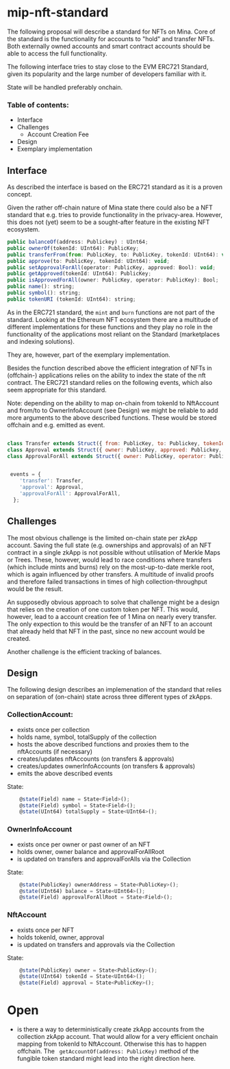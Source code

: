 # mip-nft-standard

The following proposal will describe a standard for NFTs on Mina. Core of the standard is the functionality for accounts to "hold" and transfer NFTs. Both externally owned accounts and smart contract accounts should be able to access the full functionality.

The following interface tries to stay close to the EVM ERC721 Standard, given its popularity and the large number of developers familiar with it. 

State will be handled preferably onchain. 

### Table of contents: 
- Interface
- Challenges 
    - Account Creation Fee 
- Design 
- Exemplary implementation

## Interface 

As described the interface is based on the ERC721 standard as it is a proven concept. 

Given the rather off-chain nature of Mina state there could also be a NFT standard that e.g. tries to provide functionality in the privacy-area. However, this does not (yet) seem to be a sought-after feature in the existing NFT ecosystem. 

```javascript
public balanceOf(address: Publickey) : UInt64;
public ownerOf(tokenId: UInt64): PublicKey; 
public transferFrom(from: PublicKey, to: PublicKey, tokenId: UInt64): void;
public approve(to: PublicKey, tokenId: UInt64): void;
public setApprovalForAll(operator: PublicKey, approved: Bool): void;
public getApproved(tokenId: UInt64): PublicKey;
public isApprovedForAll(owner: PublicKey, operator: PublicKey): Bool;
public name(): string;
public symbol(): string;
public tokenURI (tokenId: UInt64): string;
```

As in the ERC721 standard, the `mint` and `burn` functions are not part of the standard. Looking at the Ethereum NFT ecosystem there are a multitude of different implementations for these functions and they play no role in the functionality of the applications most reliant on the Standard (marketplaces and indexing solutions). 

They are, however, part of the exemplary implementation.

Besides the function described above the efficient integration of NFTs in (offchain-) applications relies on the ability to index the state of the nft contract. The ERC721 standard relies on the following events, which also seem appropriate for this standard. 

Note: depending on the ability to map on-chain from tokenId to NftAccount and from/to to OwnerInfoAccount (see Design) we might be reliable to add more arguments to the above described functions. These would be stored offchain and e.g. emitted as event.

```javascript

class Transfer extends Struct({ from: PublicKey, to: Publickey, tokenId: UInt64 }) {}
class Approval extends Struct({ owner: PublicKey, approved: Publickey, tokenId: UInt64 }) {}
class ApprovalForAll extends Struct({ owner: PublicKey, operator: Publickey, approved: Bool }) {}


 events = {
    'transfer': Transfer,
    'approval': Approval,
    'approvalForAll': ApprovalForAll,
  };
```

## Challenges

The most obvious challenge is the limited on-chain state per zkApp account. Saving the full state (e.g. ownerships and approvals) of an NFT contract in a single zkApp is not possible without utilisation of Merkle Maps or Trees. These, however, would lead to race conditions where transfers (which include mints and burns) rely on the most-up-to-date merkle root, which is again influenced by other transfers. A multitude of invalid proofs and therefore failed transactions in times of high collection-throughput would be the result. 

An supposedly obvious approach to solve that challenge might be a design that relies on the creation of one custom token per NFT. This would, however, lead to a account creation fee of 1 Mina on nearly every transfer. The only expection to this would be the transfer of an NFT to an account that already held that NFT in the past, since no new account would be created. 

Another challenge is the efficient tracking of balances. 

## Design 

The following design describes an implemenation of the standard that relies on separation of (on-chain) state across three different types of zkApps. 


### CollectionAccount: 
- exists once per collection
- holds name, symbol, totalSupply of the collection 
- hosts the above described functions and proxies them to the nftAccounts (if necessary)
- creates/updates nftAccounts (on transfers & approvals)
- creates/updates ownerInfoAccounts (on transfers & approvals)
- emits the above described events

State:
```javascript
    @state(Field) name = State<Field>();
    @state(Field) symbol = State<Field>();
    @state(UInt64) totalSupply = State<UInt64>();
```

### OwnerInfoAccount
- exists once per owner or past owner of an NFT
- holds owner, owner balance and approvalForAllRoot
- is updated on transfers and approvalForAlls via the Collection

State: 
```javascript
    @state(PublicKey) ownerAddress = State<PublicKey>();
    @state(UInt64) balance = State<UInt64>();
    @state(Field) approvalForAllRoot = State<Field>();
```

### NftAccount
- exists once per NFT
- holds tokenId, owner, approval
- is updated on transfers and approvals via the Collection

State:
```javascript
    @state(PublicKey) owner = State<PublicKey>();
    @state(UInt64) tokenId = State<UInt64>();
    @state(Field) approval = State<PublicKey>();
```


# Open 
- is there a way to deterministically create zkApp accounts from the collection zkApp account. That would allow for a very efficient onchain mapping from tokenId to NftAccount. Otherwise this has to happen offchain. The ` getAccountOf(address: PublicKey)` method of the fungible token standard might lead into the right direction here.





